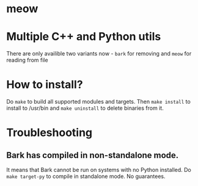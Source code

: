 # meow
# Multiple C++ and Python utils

There are only availible two variants now - `bark` for removing and `meow` for reading from file

# How to install?
Do `make` to build all supported modules and targets. Then `make install` to install to /usr/bin and `make uninstall` to delete binaries from it.
# Troubleshooting
## Bark has compiled in non-standalone mode. 
It means that Bark cannot be run on systems with no Python installed. Do `make target-py` to compile in standalone mode. No guarantees.
